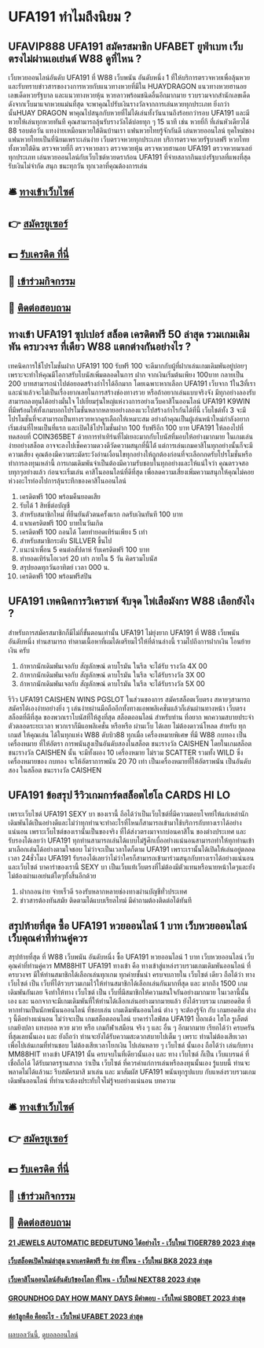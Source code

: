# UFA191 ทำไมถึงนิยม ?
## UFAVIP888 UFA191 สมัครสมาชิก UFABET ยูฟ่าเบท เว็บตรงไม่ผ่านเอเย่นต์ W88 ดูที่ไหน ?
เว็บหวยออนไลน์อันดับ UFA191 ที่ W88 เว็บพนัน อันดับหนึ่ง 1 ที่ให้บริการตรวจหวยเพื่อลุ้นหวย และรับทราบข่าวสารของวงการหวยกับแนวทางหวยที่มีใน HUAYDRAGON แนวทางหวยฮานอย เลขเด็ดหวยรัฐบาล และแนวทางหวยหุ้น หวยลาวพร้อมชนิดอื่นอีกมากมาย รวบรวมจากสำนักเลขเด็ดดังจากเว็บมาแจกหวยแม่นที่สุด จะพาคุณไปรับเงินรางวัลจากการเล่นหวยทุกประเภท ยิ่งกว่านั้นHUAY DRAGON พาคุณไปสนุกกับหวยที่ไม่ได้เล่นทั้งวันนานถึงร้อยกว่ารอบ UFA191 และมีหวยให้เล่นทุกหวยทันที คุณสามารถลุ้นรับรางวัลได้บ่อยทุก ๆ 15 นาที เช่น หวยยี่กี ที่เล่นหัวเดียวได้ 88 รอบต่อวัน แทงง่ายเหมือนหวยใต้ดินบ้านเรา แฟนหวยไทยรู้จักกันดี เล่นหวยออนไลน์ ยุคใหม่ของแฟนหวยไทยเป็นที่นิยมเพราะเล่นง่าย เว็บตรวจหวยทุกประเภท บริการตรวจหวยรัฐบาลฟรี หวยไทย ทั้งหวยใต้ดิน ตรวจหวยยี่กี ตรวจหวยลาว ตรวจหวยหุ้น ตรวจหวยฮานอย UFA191 ตรวจหวยมาเลย์ ทุกประเภท เล่นหวยออนไลน์กับเว็บไซต์หวยดราก้อน UFA191 ที่จ่ายสลากกินแบ่งรัฐบาลที่แพงที่สุด รับเงินไม่จำกัด สนุก ชนะทุกวัน ทุกเวลาที่คุณต้องการเล่น

## 🛎 [ทางเข้าเว็บไซต์](https://bit.ly/3SdLNi2)
## 👉 [สมัครยูเซอร์](https://bit.ly/3SdLNi2)
## 💵 [รับเครดิต ที่นี่](https://bit.ly/3dyRKHj)
## 👑 [เข้าร่วมกิจกรรม](https://bit.ly/3dyRKHj)
## 📱 [ติดต่อสอบถาม](https://bit.ly/3dyRKHj)

## ทางเข้า UFA191 ซุปเปอร์ สล็อต เครดิตฟรี 50 ล่าสุด รวมเกมเดิมพัน ครบวงจร ที่เดียว W88 แตกต่างกันอย่างไร ?
เทคนิคการใช้โปรโมชั่นฝาก UFA191 100 รับฟรี 100 จะดีมากกับผู้ที่ฝากเล่นเกมเดิมพันอยู่บ่อยๆ เพราะจะทำให้คุณมีโอกาสรับโบนัสเพิ่มตลอดในการ ฝาก จากเงินเริ่มต้นเพียง 100บาท กลายเป็น 200 บาทสามารถนำไปต่อยอดสร้างกำไรได้อีกมาก โดยเฉพาะหากเลือก UFA191 เว็บจาก 1ใน3ที่เราและนำแล้วจะไม่เป็นเรื่องยากเลยในการสร้างช่องทางรวย
หรือถ้าอยากเล่นแบบจริงจัง มีทุกอย่างลองรับ สามารถลงทุนได้อย่างมั่นใจ ไปเยี่ยมรุ่นใหญ่แห่งวงการอย่างเว็บคาสิโนออนไลน์ UFA191 K9WIN ที่มีพร้อมให้ทั้งเกมบอกโปรโมชั่นหลากหลายอย่างลองแวะไปสร้างกำไรกันได้ที่นี้
เว็บไชต์ทั้ง 3 จะมีโปรโมชั่นที่จะสามารถเป็นทางรวยหากคูรเลือกให้เหมาะสม อย่างถ้าคุณเป็นผู้เล่นหน้าใหม่กำลังอยากเริ่มเล่นที่ไหนเป็นที่แรก และเปิดใช้โปรโมชั่นฝาก 100 รับฟรีอีก 100 บาท UFA191 ให้ลองไปที่ทดสอบที่ COIN365BET ด้วยการทำเทิร์นที่ไม่เยอะมากกับโบนัสที่มอบให้อย่างมากมาย ในเกมเล่นง่ายอย่างสล็อต อาจจะลงไปเช็คความดวงดีวัดความสนุกที่นี้ได้่
แต่การเล่นเกมคาสิโนทุกอย่างนั้นก็จะมี ความเสี่ยง คุณต้องมีความระมัดระวังอ่านเงื่อนไขทุกอย่างให้ถูกต้องก่อนที่จะเลือกกดรับโปรโมชั่นหรือทำการลงทุนเหล่านี้ การเกมเดิมพันจำเป็นต้องมีความรับชอบในทุกอย่างและให้แน่ใจว่า คุณตรวจสอบทุกๆอย่างแล้ว ก่อนจะเริ่มเล่น คาสิโนออนไลน์ที่ดีที่สุด เพื่อลดความเสี่ยงเพิ่มความสนุกให้คุณไม่คอยห่วงอะไรท่องไปการลุ้นระทึกของคาสิโนออนไลน์
1. เครดิตฟรี 100 พร้อมคืนยอดเสีย
2. รับได้ 1 สิทธิ์ต่อบัญชี
3. สำหรับสมาชิกใหม่ ที่ยืนยันตัวตนครั้งแรก กดรับเงินทันที 100 บาท
4. แจกเครดิตฟรี 100 บาทในวันเกิด
5. เครดิตฟรี 100 ถอนได้ โดยทำยอดเทิร์นเพียง 5 เท่า
6. สำหรับสมาชิกระดับ SILLVER ขึ้นไป
7. แนะนำเพื่อน 5 คนต่อสัปดาห์ รับเครดิตฟรี 100 บาท
8. ทำยอดเทิร์นโอเวอร์ 20 เท่า ภายใน 5 วัน คิดรวมโบนัส
9. สรุปยอดทุกวันอาทิตย์ เวลา 000 น.
10. เครดิตฟรี 100 พร้อมฟรีสปิน

## UFA191 เทคนิคการวิเคราะห์ จับจุด ไพ่เสือมังกร W88 เลือกยังไง ?
สำหรับการสมัครสมาชิกก็มีไม่กี่ขั้นตอนเท่านั้น UFA191 ไม่ยุ่งยาก UFA191 ที่ W88 เว็บพนัน อันดับหนึ่ง ท่านสามารถ ทำตามเนื้อหาที่ผมได้เตรียมไว้ให้ที่ด้านล่างนี้ รวมไปถึงการฝากเงิน โอนย้ายเงิน ครับ
1. ถ้าหากนักเดิมพันเจอกับ สัญลักษณ์ ดาบโรมัน ในรีล จะได้รับ รางวัล 4X 00
2. ถ้าหากนักเดิมพันเจอกับ สัญลักษณ์ ดาบโรมัน ในรีล จะได้รับรางวัล 3X 00
3. ถ้าหากนักเดิมพันเจอกับ สัญลักษณ์ ดาบโรมัน ในรีล จะได้รับรางวัล 5X 00

รีวิว UFA191 CAISHEN WINS PGSLOT ในส่วนของการ สมัครสล็อตเว็บตรง สหายๆสามารถสมัครได้เองง่ายอย่างยิ่ง ๆ เล่นง่ายผ่านมือถืออีกทั้งทางแอพพลิเคชั่นแล้วก็เล่นผ่านทางหน้า เว็บตรงสล็อตที่ดีที่สุด ของพวกเราโบนัสที่ให้สูงที่สุด สล็อตออนไลน์ สำหรับท่าน ที่อยาก พกความสบายประจำตัวตลอดระยะเวลา พวกเราก็มีแอพลิเคชั่น หรือหรือ ผ่านเว็บ ได้เลย ไม่ต้องดาวน์โหลด สำหรับ ทุกเกมส์ ให้คุณเล่น ได้ในทุกแห่ง W88 ดับบิว88 ทุกเมื่อ
เครื่องหมายพิเศษ ที่มี W88 กบทอง เป็นเครื่องหมาย ที่ให้อัตรา การพนันสูงเป็นอันดับสองในสล็อต ชนะรางวัล CAISHEN โดยในเกมสล็อต ชนะรางวัล CAISHEN นั้น จะมีทั้งผอง 10 เครื่องหมาย ไม่รวม SCATTER รวมทั้ง WILD ซึ่งเครื่องหมายของ กบทอง จะให้อัตราการพนัน 20 70 เท่า เป็นเครื่องหมายที่ให้อัตราพนัน เป็นอันดับสอง ในสล็อต ชนะรางวัล CAISHEN

## UFA191 ข้อสรุป รีวิวเกมการ์ดสล็อตไฮโล CARDS HI LO
เพราะเว็บไซต์ UFA191 SEXY บา ของเรานี้ ถือได้ว่าเป็นเว็บไซต์ที่มีความตอบโจทย์ให้แก่เหล่านักเดิมพันได้เป็นอย่างดีและไม่ว่าทุกท่านจะทำอะไรที่ไหนก็สามารถเข้ามาใช้บริการกับทางเราได้อย่างแน่นอน เพราะเว็บไซต์ของเรานั้นเป็นของจริง ที่ได้ส่งวตรงมาจากบ่อนคาสิโน ของต่างประเทศ และรับรองได้เลยว่า UFA191 ทุกท่านสามารถเล่นได้แบบไม่รู้ศึกเบื่ออย่างแน่นอนสามารถทำให้ทุกท่านเข้ามาเลือกเล่นได้อย่างตามใจชอบ ไม่ว่าจะเป็นเวลาใดก็ตาม UFA191 เพราะเรานั้นได้เปิดให้เล่นอยู่ตลอดเวลา 24ชั่วโมง UFA191 รับรองได้เลยว่าไม่ว่าใครก็สามารถเข้ามาร่วมสนุกกับทางเราได้อย่างแน่นอน และเว็บไซต์ บาคาร่าของเรานี้ SEXY บา เป็นเว็บแท้เว็บตรงที่ไม่ต้องมีตัวแทนหรือนายหน้าใดๆและยังไม่ต้องผ่านเอเย่นต์ใดๆทั้งสิ้นอีกด้วย
1. ฝากถอนง่าย จ่ายเร็วดี รองรับหลากหลายช่องทางผ่านบัญชีทั่วประเทศ
2. ข่าวสารต้องทันสมัย ติดตามได้แบบเรียลไทม์ มีคำถามต้องติดต่อได้ทันที

## สรุปท้ายที่สุด ซื้อ UFA191 หวยออนไลน์ 1 บาท เว็บหวยออนไลน์ เว็บคุณค่าที่ท่านคู่ควร
สรุปท้ายที่สุด ที่ W88 เว็บพนัน อันดับหนึ่ง ซื้อ UFA191 หวยออนไลน์ 1 บาท เว็บหวยออนไลน์ เว็บคุณค่าที่ท่านคู่ควร MM88HIT UFA191 ทางเข้า คือ ทางเข้าสู่แหล่งรวบรวมเกมเดิมพันออนไลน์ ที่ครบวงจร มีให้ท่านสมาชิกได้เลือกเล่นทุกเกม ทุกค่ายชั้นนำ ครบจบภายใน เว็บไซต์ เดียว ถือได้ว่า ทาง เว็บไซต์ เป็น เว็บที่ได้รวบรวมเกมไว้ให้ท่านสมาชิกได้เลือกเล่นกันมากที่สุด และ มากถึง 1500 เกมเดิมพันกันเลย จึงทำให้ทาง เว็บไซต์ เป็น เว็บที่มีสมาชิกให้ความสนใจกันอย่างมากมาย ในเวลานี้นั้นเอง และ นอกจากจะมีเกมเดิมพันที่ให้ท่านได้เลือกเล่นอย่างมากมายแล้ว ยังได้รวบรวม เกมยอดฮิต ที่หากท่านเป็นนักพนันนออนไลน์ ที่ชอบเล่น เกมเดิมพันออนไลน์ ต่าง ๆ จะต้องรู้จัก กับ เกมยอดฮิต ต่าง ๆ นี้ดีอย่างแน่นอน ไม่ว่าจะเป็น เกมสล็อตออนไลน์ บาคาร่าไลฟ์สด UFA191 ป๊อกเด้ง ไฮโล รูเล็ตต์ เกมยิงปลา แทงบอล หวย มวย หรือ เกมกีฬาเสมือน จริง ๆ และ อื่น ๆ อีกมากมาย เรียกได้ว่า ครบครันที่สุดเลยนั้นเอง และ ยังถือว่า ท่านจะยังได้รับความสะดวกสบายไปเต็ม ๆ เพราะ ท่านไม่ต้องเสียเวลา เพื่อไปเล่นเกมที่ท่านชอบ ไม่ต้องเสียเวลาโยกเงิน ไปเล่นหลาย ๆ เว็บไซต์ นั้นเอง ถือได้ว่า เล่นกับทาง MM88HIT ทางเข้า UFA191 นั้น ครบจบในที่เดียวนั้นเอง และ ทาง เว็บไซต์ ก็เป็น เว็บแบรนด์ ที่เชื่อถือได้ ได้รับมาตรฐานสากล ว่าเป็น เว็บไซต์ ที่ควรค่าแก่การเล่นหรือลงทุนนั้นเอง รู้แบบนี้ ท่านจะพลาดไม่ได้แล้วนะ รีบสมัครมาสิ มาเล่น และ มาสัมผัส UFA191 พนันทุกรูปแบบ กับแหล่งรวบรวมเกมเดิมพันออนไลน์ ที่ท่านจะต้องประทับใจไม่รู้จบอย่างแน่นอน
บทความ

## 🛎 [ทางเข้าเว็บไซต์](https://bit.ly/3SdLNi2)
## 👉 [สมัครยูเซอร์](https://bit.ly/3SdLNi2)
## 💵 [รับเครดิต ที่นี่](https://bit.ly/3dyRKHj)
## 👑 [เข้าร่วมกิจกรรม](https://bit.ly/3dyRKHj)
## 📱 [ติดต่อสอบถาม](https://bit.ly/3dyRKHj)

#### [21 JEWELS AUTOMATIC BEDEUTUNG ได้อย่างไร - เว็บใหม่ TIGER789 2023 ล่าสุด](https://atom.io/themes/21%20jewels%20automatic%20bedeutung%20ได้อย่างไร%20-%20เว็บใหม่%20tiger789%202023%20ล่าสุด)
#### [เว็บสล็อตเปิดใหม่ล่าสุด แจกเครดิตฟรี รับ ง่าย ที่ไหน - เว็บใหม่ BK8 2023 ล่าสุด](https://atom.io/themes/เว็บสล็อตเปิดใหม่ล่าสุด%20แจกเครดิตฟรี%20รับ%20ง่าย%20ที่ไหน%20-%20เว็บใหม่%20bk8%202023%20ล่าสุด)
#### [เว็บคาสิโนออนไลน์อันดับ1ของโลก ที่ไหน - เว็บใหม่ NEXT88 2023 ล่าสุด](https://atom.io/themes/เว็บคาสิโนออนไลน์อันดับ1ของโลก%20ที่ไหน%20-%20เว็บใหม่%20next88%202023%20ล่าสุด)
#### [GROUNDHOG DAY HOW MANY DAYS มีคำตอบ - เว็บใหม่ SBOBET 2023 ล่าสุด](https://atom.io/themes/groundhog%20day%20how%20many%20days%20มีคำตอบ%20-%20เว็บใหม่%20sbobet%202023%20ล่าสุด)
#### [ต่อ1ลูกคือ คืออะไร - เว็บใหม่ UFABET 2023 ล่าสุด](https://atom.io/themes/ต่อ1ลูกคือ%20คืออะไร%20-%20เว็บใหม่%20ufabet%202023%20ล่าสุด)

[ผลบอลวันนี้](https://siamsport.tv "ผลบอลวันนี้"), [ดูบอลออนไลน์](https://siamsport.tv/ดูบอลสด "ดูบอลออนไลน์")